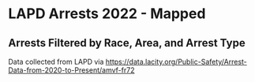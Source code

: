 # LAPD Arrests 2022 - Mapped

## Arrests Filtered by Race, Area, and Arrest Type

Data collected from LAPD via https://data.lacity.org/Public-Safety/Arrest-Data-from-2020-to-Present/amvf-fr72


